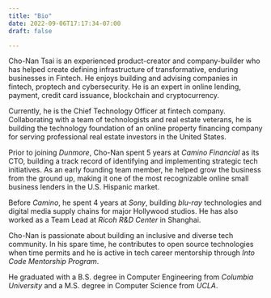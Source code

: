 ```yaml
---
title: "Bio"
date: 2022-09-06T17:17:34-07:00
draft: false

---
```


Cho-Nan Tsai is an experienced product-creator and company-builder who has helped create defining infrastructure of transformative, enduring businesses in Fintech. He enjoys building and advising companies in fintech, proptech and cybersecurity. He is an expert in online lending, payment, credit card issuance, blockchain and cryptocurrency. 

Currently, he is the Chief Technology Officer at fintech company. Collaborating with a team of technologists and real estate veterans, he is building the technology foundation of an online property financing company for serving professional real estate investors in the United States.

Prior to joining *Dunmore*, Cho-Nan spent 5 years at *Camino Financial* as its CTO, building a track record of identifying and implementing strategic tech initiatives. As an early founding team member, he helped grow the business from the ground up, making it one of the most recognizable online small business lenders in the U.S. Hispanic market. 

Before *Camino*, he spent 4 years at *Sony*, building *blu-ray* technologies and digital media supply chains for major Hollywood studios. He has also worked as a Team Lead at *Ricoh R&D Center* in Shanghai.

Cho-Nan is passionate about building an inclusive and diverse tech community. In his spare time, he contributes to open source technologies when time permits and he is active in tech career mentorship through *Into Code Mentorship Program*.

He graduated with a B.S. degree in Computer Engineering from *Columbia University* and a M.S. degree in Computer Science from *UCLA*.
